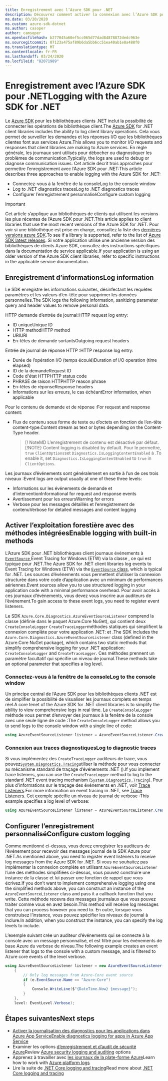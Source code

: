 ```yaml
---
title: Enregistrement avec l’Azure SDK pour .NET
description: Découvrez comment activer la connexion avec l’Azure SDK pour les bibliothèques clients .NET
ms.date: 03/20/2020
ms.custom: azure-sdk-dotnet
ms.author: casoper
author: camsoper
ms.openlocfilehash: b277045a60ef5cc065d77dad84878872dedc963e
ms.sourcegitcommit: 07123a475af89b6da5bb6cc51ea40ab1e8a488f0
ms.translationtype: MT
ms.contentlocale: fr-FR
ms.lasthandoff: 03/24/2020
ms.locfileid: "82071989"
---
```

# <a name="logging-with-the-azure-sdk-for-net"></a><span data-ttu-id="1feb9-103">Enregistrement avec l’Azure SDK pour .NET</span><span class="sxs-lookup"><span data-stu-id="1feb9-103">Logging with the Azure SDK for .NET</span></span>

<span data-ttu-id="1feb9-104">Le [Azure SDK](https://azure.microsoft.com/downloads/) pour les bibliothèques clients .NET inclut la possibilité de connecter les opérations de bibliothèque client.</span><span class="sxs-lookup"><span data-stu-id="1feb9-104">The [Azure SDK](https://azure.microsoft.com/downloads/) for .NET client libraries includes the ability to log client library operations.</span></span> <span data-ttu-id="1feb9-105">Cela vous permet de surveiller les demandes et les réponses I/O que les bibliothèques clientes font aux services Azure.</span><span class="sxs-lookup"><span data-stu-id="1feb9-105">This allows you to monitor I/O requests and responses that client libraries are making to Azure services.</span></span> <span data-ttu-id="1feb9-106">En règle générale, les journaux sont utilisés pour débocher ou diagnostiquer les problèmes de communication.</span><span class="sxs-lookup"><span data-stu-id="1feb9-106">Typically, the logs are used to debug or diagnose communication issues.</span></span> <span data-ttu-id="1feb9-107">Cet article décrit trois approches pour permettre l’enregistrement avec l’Azure SDK pour .NET:</span><span class="sxs-lookup"><span data-stu-id="1feb9-107">This article describes three approaches to enable logging with the Azure SDK for .NET:</span></span>

- <span data-ttu-id="1feb9-108">Connectez-vous à la fenêtre de la console</span><span class="sxs-lookup"><span data-stu-id="1feb9-108">Log to the console window</span></span>
- <span data-ttu-id="1feb9-109">Log to .NET diagnostics traces</span><span class="sxs-lookup"><span data-stu-id="1feb9-109">Log to .NET diagnostics traces</span></span>
- <span data-ttu-id="1feb9-110">Configurer l’enregistrement personnalisé</span><span class="sxs-lookup"><span data-stu-id="1feb9-110">Configure custom logging</span></span>

> [!IMPORTANT]
> <span data-ttu-id="1feb9-111">Cet article s’applique aux bibliothèques de clients qui utilisent les versions les plus récentes de l’Azure SDK pour .NET.</span><span class="sxs-lookup"><span data-stu-id="1feb9-111">This article applies to client libraries that use the most recent versions of the Azure SDK for .NET.</span></span> <span data-ttu-id="1feb9-112">Pour voir si une bibliothèque est prise en charge, consultez la liste des [dernières versions azure SDK](https://azure.github.io/azure-sdk/releases/latest/index.html).</span><span class="sxs-lookup"><span data-stu-id="1feb9-112">To see if a library is supported, refer to the list of [Azure SDK latest releases](https://azure.github.io/azure-sdk/releases/latest/index.html).</span></span> <span data-ttu-id="1feb9-113">Si votre application utilise une ancienne version des bibliothèques de clients Azure SDK, consultez des instructions spécifiques dans la documentation de service applicable.</span><span class="sxs-lookup"><span data-stu-id="1feb9-113">If your application is using an older version of the Azure SDK client libraries, refer to specific instructions in the applicable service documentation.</span></span>

## <a name="log-information"></a><span data-ttu-id="1feb9-114">Enregistrement d’informations</span><span class="sxs-lookup"><span data-stu-id="1feb9-114">Log information</span></span>

<span data-ttu-id="1feb9-115">Le SDK enregistre les informations suivantes, désinfectant les requêtes paramètres et les valeurs d’en-tête pour supprimer les données personnelles.</span><span class="sxs-lookup"><span data-stu-id="1feb9-115">The SDK logs the following information, sanitizing parameter query and header values to remove personal data.</span></span>

<span data-ttu-id="1feb9-116">HTTP demande d’entrée de journal:</span><span class="sxs-lookup"><span data-stu-id="1feb9-116">HTTP request log entry:</span></span>

- <span data-ttu-id="1feb9-117">ID unique</span><span class="sxs-lookup"><span data-stu-id="1feb9-117">Unique ID</span></span>
- <span data-ttu-id="1feb9-118">HTTP method</span><span class="sxs-lookup"><span data-stu-id="1feb9-118">HTTP method</span></span>
- <span data-ttu-id="1feb9-119">URI</span><span class="sxs-lookup"><span data-stu-id="1feb9-119">URI</span></span>
- <span data-ttu-id="1feb9-120">En-têtes de demande sortants</span><span class="sxs-lookup"><span data-stu-id="1feb9-120">Outgoing request headers</span></span>

<span data-ttu-id="1feb9-121">Entrée de journal de réponse HTTP :</span><span class="sxs-lookup"><span data-stu-id="1feb9-121">HTTP response log entry:</span></span>

- <span data-ttu-id="1feb9-122">Durée de l’opération I/O (temps écoulé)</span><span class="sxs-lookup"><span data-stu-id="1feb9-122">Duration of I/O operation (time elapsed)</span></span>
- <span data-ttu-id="1feb9-123">ID de la demande</span><span class="sxs-lookup"><span data-stu-id="1feb9-123">Request ID</span></span>
- <span data-ttu-id="1feb9-124">Code d'état HTTP</span><span class="sxs-lookup"><span data-stu-id="1feb9-124">HTTP status code</span></span>
- <span data-ttu-id="1feb9-125">PHRASE de raison HTTP</span><span class="sxs-lookup"><span data-stu-id="1feb9-125">HTTP reason phrase</span></span>
- <span data-ttu-id="1feb9-126">En-têtes de réponse</span><span class="sxs-lookup"><span data-stu-id="1feb9-126">Response headers</span></span>
- <span data-ttu-id="1feb9-127">Informations sur les erreurs, le cas échéant</span><span class="sxs-lookup"><span data-stu-id="1feb9-127">Error information, when applicable</span></span>

<span data-ttu-id="1feb9-128">Pour le contenu de demande et de réponse :</span><span class="sxs-lookup"><span data-stu-id="1feb9-128">For request and response content:</span></span>

- <span data-ttu-id="1feb9-129">Flux de contenu sous forme de texte ou d’octets en fonction de l’en-tête content-type.</span><span class="sxs-lookup"><span data-stu-id="1feb9-129">Content stream as text or bytes depending on the Content-Type header.</span></span>
     > <span data-ttu-id="1feb9-130">[! NoteMD L’enregistrement de contenu est désactivé par défaut.</span><span class="sxs-lookup"><span data-stu-id="1feb9-130">[!NOTE} Content logging is disabled by default.</span></span> <span data-ttu-id="1feb9-131">Pour le permettre, `true` `ClientOptions`set `Diagnostics.IsLoggingContentEnabled` à .</span><span class="sxs-lookup"><span data-stu-id="1feb9-131">To enable it, set `Diagnostics.IsLoggingContentEnabled` to `true` in `ClientOptions`.</span></span>

<span data-ttu-id="1feb9-132">Les journaux d’événements sont généralement en sortie à l’un de ces trois niveaux :</span><span class="sxs-lookup"><span data-stu-id="1feb9-132">Event logs are output usually at one of these three levels:</span></span>

- <span data-ttu-id="1feb9-133">Informations sur les événements de demande et d’intervention</span><span class="sxs-lookup"><span data-stu-id="1feb9-133">Informational for request and response events</span></span>
- <span data-ttu-id="1feb9-134">Avertissement pour les erreurs</span><span class="sxs-lookup"><span data-stu-id="1feb9-134">Warning for errors</span></span>
- <span data-ttu-id="1feb9-135">Verbose pour les messages détaillés et l’enregistrement de contenu</span><span class="sxs-lookup"><span data-stu-id="1feb9-135">Verbose for detailed messages and content logging</span></span>

## <a name="enable-logging-with-built-in-methods"></a><span data-ttu-id="1feb9-136">Activer l’exploitation forestière avec des méthodes intégrées</span><span class="sxs-lookup"><span data-stu-id="1feb9-136">Enable logging with built-in methods</span></span>

<span data-ttu-id="1feb9-137">L’Azure SDK pour .NET bibliothèques client journaux événements à [ `EventSource` ](/dotnet/api/system.diagnostics.tracing.eventsource)Event Tracing for Windows (ETW) via la classe , ce qui est typique pour .NET.</span><span class="sxs-lookup"><span data-stu-id="1feb9-137">The Azure SDK for .NET client libraries log events to Event Tracing for Windows (ETW) via the [`EventSource` class](/dotnet/api/system.diagnostics.tracing.eventsource), which is typical for .NET.</span></span> <span data-ttu-id="1feb9-138">Les sources d’événements vous permettent d’utiliser la connexion structurée dans votre code d’application avec un minimum de performances aériennes.</span><span class="sxs-lookup"><span data-stu-id="1feb9-138">Event sources allow you to use structured logging in your application code with a minimal performance overhead.</span></span> <span data-ttu-id="1feb9-139">Pour avoir accès à ces journaux d’événements, vous devez vous inscrire aux auditeurs de l’événement.</span><span class="sxs-lookup"><span data-stu-id="1feb9-139">To gain access to these event logs, you need to register event listeners.</span></span>

<span data-ttu-id="1feb9-140">Le SDK `Azure.Core.Diagnostics.AzureEventSourceListener` comprend la classe (définie dans le paquet Azure.Core NuGet), qui contient deux `CreateConsoleLogger` `CreateTraceLogger`méthodes statiques qui simplifient la connexion complète pour votre application .NET: et .</span><span class="sxs-lookup"><span data-stu-id="1feb9-140">The SDK includes the `Azure.Core.Diagnostics.AzureEventSourceListener` class (defined in the Azure.Core NuGet package), which contains two static methods that simplify comprehensive logging for your .NET application: `CreateConsoleLogger` and `CreateTraceLogger`.</span></span> <span data-ttu-id="1feb9-141">Ces méthodes prennent un paramètre facultatif qui spécifie un niveau de journal.</span><span class="sxs-lookup"><span data-stu-id="1feb9-141">These methods take an optional parameter that specifies a log level.</span></span>

### <a name="log-to-the-console-window"></a><span data-ttu-id="1feb9-142">Connectez-vous à la fenêtre de la console</span><span class="sxs-lookup"><span data-stu-id="1feb9-142">Log to the console window</span></span>

<span data-ttu-id="1feb9-143">Un principe central de l’Azure SDK pour les bibliothèques clients .NET est de simplifier la possibilité de visualiser les journaux complets en temps réel.</span><span class="sxs-lookup"><span data-stu-id="1feb9-143">A core tenet of the Azure SDK for .NET client libraries is to simplify the ability to view comprehensive logs in real time.</span></span> <span data-ttu-id="1feb9-144">La `CreateConsoleLogger` méthode vous permet d’envoyer des journaux à la fenêtre de la console avec une seule ligne de code :</span><span class="sxs-lookup"><span data-stu-id="1feb9-144">The `CreateConsoleLogger` method allows you to send logs to the console window with a single line of code:</span></span>

```csharp
using AzureEventSourceListener listener = AzureEventSourceListener.CreateConsoleLogger();
```

### <a name="log-to-diagnostic-traces"></a><span data-ttu-id="1feb9-145">Connexion aux traces diagnostiques</span><span class="sxs-lookup"><span data-stu-id="1feb9-145">Log to diagnostic traces</span></span>

<span data-ttu-id="1feb9-146">Si vous implémentez des `CreateTraceLogger` auditeurs de trace, vous pouvez[`System.Diagnostics.Tracing`](https://docs.microsoft.com/dotnet/api/system.diagnostics.tracing)utiliser la méthode pour vous connecter au mécanisme standard de traçage d’événements .NET ().</span><span class="sxs-lookup"><span data-stu-id="1feb9-146">If you implement trace listeners, you can use the `CreateTraceLogger` method to log to the standard .NET event tracing mechanism ([`System.Diagnostics.Tracing`](https://docs.microsoft.com/dotnet/api/system.diagnostics.tracing)).</span></span> <span data-ttu-id="1feb9-147">Pour plus d’informations sur le traçage des événements en .NET, voir [Trace Listeners](https://docs.microsoft.com/dotnet/framework/debug-trace-profile/trace-listeners).</span><span class="sxs-lookup"><span data-stu-id="1feb9-147">For more information on event tracing in .NET, see [Trace Listeners](https://docs.microsoft.com/dotnet/framework/debug-trace-profile/trace-listeners).</span></span> <span data-ttu-id="1feb9-148">Cet exemple spécifie un niveau de journal de verbose :</span><span class="sxs-lookup"><span data-stu-id="1feb9-148">This example specifies a log level of verbose:</span></span>

```csharp
using AzureEventSourceListener listener = AzureEventSourceListener.CreateTraceLogger(EventLevel.Verbose);
```

## <a name="configure-custom-logging"></a><span data-ttu-id="1feb9-149">Configurer l’enregistrement personnalisé</span><span class="sxs-lookup"><span data-stu-id="1feb9-149">Configure custom logging</span></span>

<span data-ttu-id="1feb9-150">Comme mentionné ci-dessus, vous devez enregistrer les auditeurs de l’événement pour recevoir des messages journal de la SDK Azure pour .NET.</span><span class="sxs-lookup"><span data-stu-id="1feb9-150">As mentioned above, you need to register event listeners to receive log messages from the Azure SDK for .NET.</span></span> <span data-ttu-id="1feb9-151">Si vous ne souhaitez pas implémenter la connexion complète en utilisant `AzureEventSourceListener` l’une des méthodes simplifiées ci-dessus, vous pouvez construire une instance de la classe et lui passer une fonction de rappel que vous écrivez.</span><span class="sxs-lookup"><span data-stu-id="1feb9-151">If you don’t want to implement comprehensive logging using one the simplified methods above, you can construct an instance of the `AzureEventSourceListener` class and pass it a callback function that you write.</span></span> <span data-ttu-id="1feb9-152">Cette méthode recevra des messages journalaux que vous pouvez traiter comme vous en avez besoin.</span><span class="sxs-lookup"><span data-stu-id="1feb9-152">This method will receive log messages that you can process however you need to.</span></span> <span data-ttu-id="1feb9-153">En outre, lorsque vous construisez l’instance, vous pouvez spécifier les niveaux de journal à inclure.</span><span class="sxs-lookup"><span data-stu-id="1feb9-153">In addition, when you construct the instance, you can specify the log levels to include.</span></span>

<span data-ttu-id="1feb9-154">L’exemple suivant crée un auditeur d’événements qui se connecte à la console avec un message personnalisé, et est filtré pour les événements de base Azure du verbose de niveau.</span><span class="sxs-lookup"><span data-stu-id="1feb9-154">The following example creates an event listener that logs to the console with a custom message, and is filtered to Azure core events of the level verbose.</span></span>

```csharp
using AzureEventSourceListener listener = new AzureEventSourceListener((e, message) =>
    {
        // Only log messages from Azure-Core event source
        if (e.EventSource.Name == "Azure-Core")
        {
            Console.WriteLine($"{DateTime.Now} {message}");
        }
    },
    level: EventLevel.Verbose);
```

## <a name="next-steps"></a><span data-ttu-id="1feb9-155">Étapes suivantes</span><span class="sxs-lookup"><span data-stu-id="1feb9-155">Next steps</span></span>

- [<span data-ttu-id="1feb9-156">Activer la journalisation des diagnostics pour les applications dans Azure App Service</span><span class="sxs-lookup"><span data-stu-id="1feb9-156">Enable diagnostics logging for apps in Azure App Service</span></span>](https://docs.microsoft.com/azure/app-service/troubleshoot-diagnostic-logs)
- <span data-ttu-id="1feb9-157">Examiner les options [d’enregistrement et d’audit de sécurité Azure](https://docs.microsoft.com/azure/security/fundamentals/log-audit)</span><span class="sxs-lookup"><span data-stu-id="1feb9-157">Review [Azure security logging and auditing](https://docs.microsoft.com/azure/security/fundamentals/log-audit) options</span></span>
- <span data-ttu-id="1feb9-158">Apprenez à travailler avec [les journaux de la plate-forme Azure](https://docs.microsoft.com/azure/azure-monitor/platform/platform-logs-overview)</span><span class="sxs-lookup"><span data-stu-id="1feb9-158">Learn how to work with [Azure platform logs](https://docs.microsoft.com/azure/azure-monitor/platform/platform-logs-overview)</span></span>
- <span data-ttu-id="1feb9-159">Lire la suite de [.NET Core logging and tracing](https://docs.microsoft.com/dotnet/core/diagnostics/logging-tracing)</span><span class="sxs-lookup"><span data-stu-id="1feb9-159">Read more about [.NET Core logging and tracing](https://docs.microsoft.com/dotnet/core/diagnostics/logging-tracing)</span></span>
